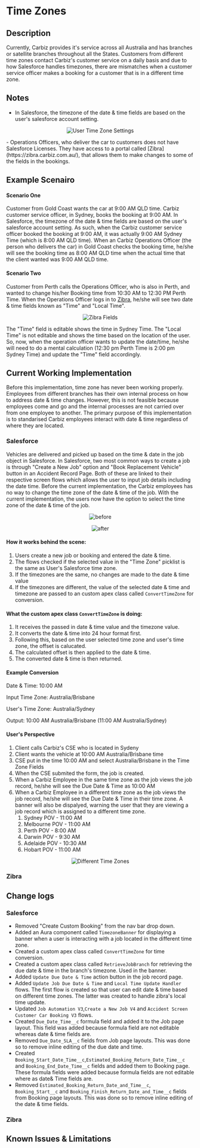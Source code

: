 # Time Zones

## Description

Currently, Carbiz provides it's service across all Australia and has branches or satellite branches throughout all the States. Customers from different time zones contact Carbiz's customer service on a daily basis and due to how Salesforce handles timezones, there are mismatches when a customer service officer makes a booking for a customer that is in a different time zone.

## Notes
- In Salesforce, the timezone of the date & time fields are based on the user's salesforce account setting.
<p align="center">
  <img src="assets\usertimezone.png" alt="User Time Zone Settings">
</p>
- Operations Officers, who deliver the car to customers does not have Salesforce Licenses. They have access to a portal called [Zibra](https://zibra.carbiz.com.au/), that allows them to make changes to some of the fields in the bookings.

## Example Scenairo

#### Scenario One

Customer from Gold Coast wants the car at 9:00 AM QLD time. Carbiz customer service officer, in Sydney, books the booking at 9:00 AM. In Salesforce, the timezone of the date & time fields are based on the user's salesforce account setting. As such, when the Carbiz customer service officer booked the booking at 9:00 AM, it was actually 9:00 AM Sydney Time (which is 8:00 AM QLD time). When an Carbiz Operations Officer (the person who delivers the car) in Gold Coast checks the booking time, he/she will see the booking time as 8:00 AM QLD time when the actual time that the client wanted was 9:00 AM QLD time.  

#### Scenario Two

Customer from Perth calls the Operations Officer, who is also in Perth, and wanted to change his/her Booking time from 10:30 AM to 12:30 PM Perth Time. When the Operations Officer logs in to [Zibra](https://zibra.carbiz.com.au/), he/she will see two date & time fields known as "Time" and "Local Time". 
<p align="center">
  <img src="assets\zibrafields.png" alt="Zibra Fields">
</p>
The "Time" field is editable shows the time in Sydney Time. The "Local Time" is not editable and shows the time based on the location of the user. So, now, when the operation officer wants to update the date/time, he/she will need to do a mental calculation (12:30 pm Perth Time is 2:00 pm Sydney Time) and update the "Time" field accordingly. 


## Current Working Implementation

Before this implementation, time zone has never been working properly. Employees from different branches has their own internal process on how to address date & time changes. However, this is not feasible because employees come and go and the internal processes are not carried over from one employee to another. The primary purpose of this implementation is to standarised Carbiz employees interact with date & time regardless of where they are located.

### Salesforce

Vehicles are delivered and picked up based on the time & date in the job object in Salesforce. In Salesforce, two most common ways to create a job is through "Create a New Job" option and "Book Replacement Vehicle" button in an Accident Record Page. Both of these are linked to their respective screen flows which allows the user to input job details including the date time. Before the current implementation, the Carbiz employees has no way to change the time zone of the date & time of the job. With the current implementation, the users now have the option to select the time zone of the date & time of the job.


<p align="center">
  <img src="assets\before.png" alt="before">
</p>

<p align="center">
  <img src="assets\after.png" alt="after">
</p>


#### How it works behind the scene:
1. Users create a new job or booking and entered the date & time.
2. The flows checked if the selected value in the "Time Zone" picklist is the same as User's Salesforce time zone.
3. If the timezones are the same, no changes are made to the date & time value
4. If the timezones are different, the value of the selected date & time and timezone are passed to an custom apex class called ```ConvertTimeZone``` for conversion.

#### What the custom apex class ```ConvertTimeZone``` is doing:
1. It receives the passed in date & time value and the timezone value.
2. It converts the date & time into 24 hour format first.
3. Following this, based on the user selected time zone and user's time zone, the offset is calucated.
4. The calculated offset is then applied to the date & time.
5. The converted date & time is then returned.

#### Example Conversion

Date & Time: 10:00 AM

Input Time Zone: Australia/Brisbane

User's Time Zone: Australia/Sydney

Output: 10:00 AM Australia/Brisbane (11:00 AM Australia/Sydney)

#### User's Perspective

1. Client calls Carbiz's CSE who is located in Sydeny
2. Client wants the vehicle at 10:00 AM Australia/Brisbane time
3. CSE put in the time 10:00 AM and select Australia/Brisbane in the Time Zone Fields
4. When the CSE submited the form, the job is created.
5. When a Carbiz Employee in the same time zone as the job views the job record, he/she will see the Due Date & Time as 10:00 AM
6. When a Carbiz Employee in a different time zone as the job views the job record, he/she will see the Due Date & Time in their time zone. A banner will also be dispalyed, warning the user that they are viewing a job record which is assigned to a different time zone.
   1. Sydney POV - 11:00 AM
   2. Melbourne POV - 11:00 AM
   3. Perth POV - 8:00 AM
   4. Darwin POV - 9:30 AM
   5. Adelaide POV - 10:30 AM
   6. Hobart POV - 11:00 AM
<p align="center">
  <img src="assets\differenttimezone.png" alt="Different Time Zones">
</p>

### Zibra


## Change logs

### Salesforce 
- Removed "Create Custom Booking" from the nav bar drop down.
- Added an Aura component called ```TimezoneBanner``` for displaying a banner when a user is interacting with a job located in the different time zone.
- Created a custom apex class called ```ConvertTimeZone``` for time conversion.
- Created a custom apex class called ```RetrieveJobBranch``` for retrieving the due date & time in the branch's timezone. Used in the banner.
- Added ```Update Due Date & Time``` action button in the job record page.
- Added ```Update Job Due Date & Time``` and ```Local Time Update Handler``` flows. The first flow is created so that user can edit date & time based on different time zones. The latter was created to handle zibra's local time update.
- Updated ```Job Automation V3```,```Create a New Job V4```  and ```Accident Screen Customer Car Booking V3``` flows.
- Created ```Due_Date_Time__c``` formula field and added it to the Job page layout. This field was added because formula field are not editable whereas date & time fields are.
- Removed ```Due_Date_SLA__c``` fields from Job page layouts. This was done so to remove inline editing of the due date and time.
- Created ```Booking_Start_Date_Time__c```,```Estimated_Booking_Return_Date_Time__c``` and ```Booking_End_Date_Time__c``` fields and added them to Booking page. These formula fields were added because formula fields are not editable where as date& Time fields are.
- Removed ```Estimated_Booking_Return_Date_and_Time__c```, ```Booking_Start__c``` and ```Booking_Finish_Return_Date_and_Time__c``` fields from Booking page layouts. This was done so to remove inline editing of the date & time fields.


### Zibra

## Known Issues & Limitations